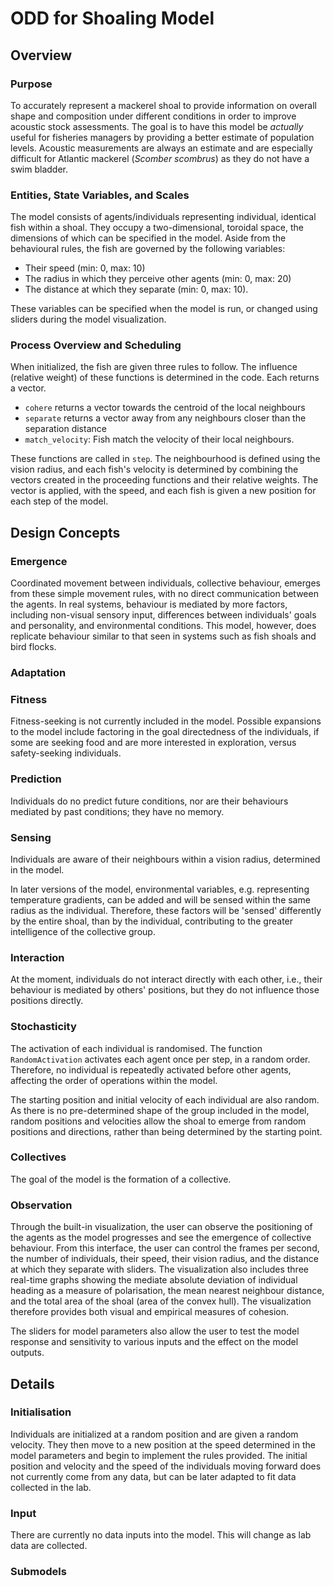 # ODD for Shoaling Model

## Overview

### Purpose
To accurately represent a mackerel shoal to provide information on overall shape and composition under different conditions in order to improve acoustic stock assessments. The goal is to have this model be _actually_ useful for fisheries managers by providing a better estimate of population levels. Acoustic measurements are always an estimate and are especially difficult for Atlantic mackerel (_Scomber scombrus_) as they do not have a swim bladder.

### Entities, State Variables, and Scales
The model consists of agents/individuals representing individual, identical fish within a shoal. They occupy a two-dimensional, toroidal space, the dimensions of which can be specified in the model. Aside from the behavioural rules, the fish are governed by the following variables: 

* Their speed (min: 0, max: 10)
* The radius in which they perceive other agents (min: 0, max: 20)
* The distance at which they separate (min: 0, max: 10).

These variables can be specified when the model is run, or changed using sliders during the model visualization. 

### Process Overview and Scheduling
When initialized, the fish are given three rules to follow. The influence (relative weight) of these functions is determined in the code. Each returns a vector.

* `cohere` returns a vector towards the centroid of the local neighbours
* `separate` returns a vector away from any neighbours closer than the separation distance
* `match_velocity`: Fish match the velocity of their local neighbours.

These functions are called in `step`. The neighbourhood is defined using the vision radius, and each fish's velocity is determined by combining the vectors created in the proceeding functions and their relative weights. The vector is applied, with the speed, and each fish is given a new position for each step of the model.



## Design Concepts

### Emergence
Coordinated movement between individuals, collective behaviour, emerges from these simple movement rules, with no direct communication between the agents. In real systems, behaviour is mediated by more factors, including non-visual sensory input, differences between individuals' goals and personality, and environmental conditions. This model, however, does replicate behaviour similar to that seen in systems such as fish shoals and bird flocks.

### Adaptation
### Fitness
Fitness-seeking is not currently included in the model. Possible expansions to the model include factoring in the goal directedness of the individuals, if some are seeking food and are more interested in exploration, versus safety-seeking individuals. 

### Prediction
Individuals do no predict future conditions, nor are their behaviours mediated by past conditions; they have no memory.

### Sensing
Individuals are aware of their neighbours within a vision radius, determined in the model. 

In later versions of the model, environmental variables, e.g. representing temperature gradients, can be added and will be sensed within the same radius as the individual. Therefore, these factors will be 'sensed' differently by the entire shoal, than by the individual, contributing to the greater intelligence of the collective group.

### Interaction
At the moment, individuals do not interact directly with each other, i.e., their behaviour is mediated by others' positions, but they do not influence those positions directly.

### Stochasticity
The activation of each individual is randomised. The function `RandomActivation` activates each agent once per step, in a random order. Therefore, no individual is repeatedly activated before other agents, affecting the order of operations within the model. 

The starting position and initial velocity of each individual are also random. As there is no pre-determined shape of the group included in the model, random positions and velocities allow the shoal to emerge from random positions and directions, rather than being determined by the starting point.

### Collectives
The goal of the model is the formation of a collective.

### Observation
Through the built-in visualization, the user can observe the positioning of the agents as the model progresses and see the emergence of collective behaviour. From this interface, the user can control the frames per second, the number of individuals, their speed, their vision radius, and the distance at which they separate with sliders. The visualization also includes three real-time graphs showing the mediate absolute deviation of individual heading as a measure of polarisation, the mean nearest neighbour distance, and the total area of the shoal (area of the convex hull). The visualization therefore provides both visual and empirical measures of cohesion.

The sliders for model parameters also allow the user to test the model response and sensitivity to various inputs and the effect on the model outputs.

## Details

### Initialisation
Individuals are initialized at a random position and are given a random velocity. They then move to a new position at the speed determined in the model parameters and begin to implement the rules provided. The initial position and velocity and the speed of the individuals moving forward does not currently come from any data, but can be later adapted to fit data collected in the lab.

### Input
There are currently no data inputs into the model. This will change as lab data are collected.

### Submodels